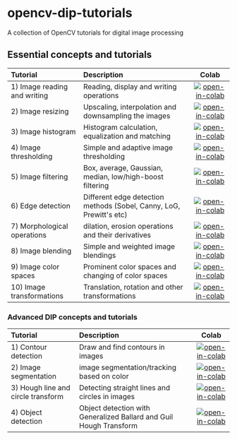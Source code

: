 # opencv-dip-tutorials
A collection of OpenCV tutorials for digital image processing


## Essential concepts and tutorials

|**Tutorial** | **Description** | **Colab** |
| :-- | :-- | :--: |
| 1) Image reading and writing | Reading, display and writing operations  | [![open-in-colab](https://colab.research.google.com/assets/colab-badge.svg)](https://colab.research.google.com/github/garg-aayush/OpenCV-DIP-Tutorials/blob/main/colab-notebooks/01_reading_writing.ipynb) |
| 2) Image resizing | Upscaling, interpolation and downsampling the images | [![open-in-colab](https://colab.research.google.com/assets/colab-badge.svg)](colab-notebooks/02_image_resizing.ipynb) |
| 3) Image histogram | Histogram calculation, equalization and matching | [![open-in-colab](https://colab.research.google.com/assets/colab-badge.svg)](colab-notebooks/03_image_histogram.ipynb) |
| 4) Image thresholding | Simple and adaptive image thresholding | [![open-in-colab](https://colab.research.google.com/assets/colab-badge.svg)](colab-notebooks/04_image_thresholding.ipynb) |
| 5) Image filtering | Box, average, Gaussian, median, low/high-boost filtering | [![open-in-colab](https://colab.research.google.com/assets/colab-badge.svg)](colab-notebooks/05_image_filtering.ipynb) |
| 6) Edge detection | Different edge detection methods (Sobel, Canny, LoG, Prewitt's etc) | [![open-in-colab](https://colab.research.google.com/assets/colab-badge.svg)](colab-notebooks/06_edge_detection.ipynb) |
| 7) Morphological operations | dilation, erosion operations and their derivatives | [![open-in-colab](https://colab.research.google.com/assets/colab-badge.svg)](colab-notebooks/07_morphological_operations.ipynb) |
| 8) Image blending | Simple and weighted image blendings | [![open-in-colab](https://colab.research.google.com/assets/colab-badge.svg)](colab-notebooks/08_image_blending.ipynb) |
| 9) Image color spaces | Prominent color spaces and changing of color spaces | [![open-in-colab](https://colab.research.google.com/assets/colab-badge.svg)](colab-notebooks/09_color_spaces.ipynb) |
| 10) Image transformations | Translation, rotation  and other transformations | [![open-in-colab](https://colab.research.google.com/assets/colab-badge.svg)](colab-notebooks/10_image_transformations.ipynb) |

### Advanced DIP concepts and tutorials

|**Tutorial** | **Description** | **Colab** |
| :-- | :-- | :--: |
| 1) Contour detection | Draw and find contours in images | [![open-in-colab](https://colab.research.google.com/assets/colab-badge.svg)](colab-notebooks/advanced/01_contour_detection.ipynb) |
| 2) Image segmentation | image segmentation/tracking based on color | [![open-in-colab](https://colab.research.google.com/assets/colab-badge.svg)](colab-notebooks/advanced/02_segmentation_color_spaces.ipynb) |
| 3) Hough line and circle transform  | Detecting straight lines and circles in images | [![open-in-colab](https://colab.research.google.com/assets/colab-badge.svg)](colab-notebooks/advanced/03_Hough_transforms.ipynb) |
| 4) Object detection | Object detection with Generalized Ballard and Guil Hough Transform | [![open-in-colab](https://colab.research.google.com/assets/colab-badge.svg)](colab-notebooks/advanced/04_object_detection.ipynb) |

